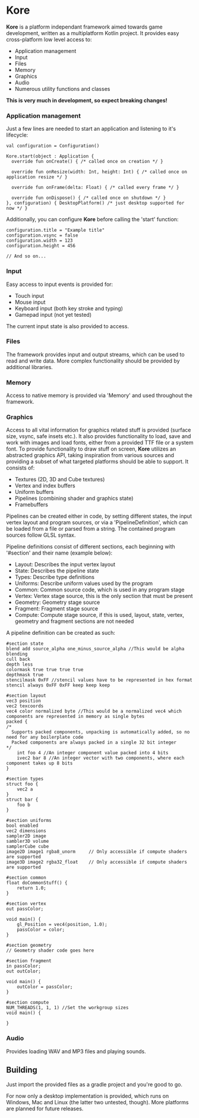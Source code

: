 # Kore

**Kore** is a platform independant framework aimed towards game development, written as a multiplatform Kotlin project.
It provides easy cross-platform low level access to:

- Application management
- Input
- Files
- Memory
- Graphics
- Audio
- Numerous utility functions and classes

**This is very much in development, so expect breaking changes!**

### Application management

Just a few lines are needed to start an application and listening to it's lifecycle:

    val configuration = Configuration()
    
    Kore.start(object : Application {
      override fun onCreate() { /* called once on creation */ }
      
      override fun onResize(width: Int, height: Int) { /* called once on application resize */ }
      
      override fun onFrame(delta: Float) { /* called every frame */ }
      
      override fun onDispose() { /* called once on shutdown */ }
    }, configuration) { DesktopPlatform() /* just desktop supported for now */ }
    
Additionally, you can configure **Kore** before calling the 'start' function:

    configuration.title = "Example title"
    configuration.vsync = false
    configuration.width = 123
    configuration.height = 456
    
    // And so on...

### Input

Easy access to input events is provided for:
* Touch input
* Mouse input
* Keyboard input (both key stroke and typing)
* Gamepad input (not yet tested)

The current input state is also provided to access.

### Files

The framework provides input and output streams, which can be used to read and write data. More complex functionality should be provided by additional libraries.

### Memory

Access to native memory is provided via 'Memory' and used throughout the framework.

### Graphics

Access to all vital information for graphics related stuff is provided (surface size, vsync, safe insets etc.).
It also provides functionality to load, save and work with images and load fonts, either from a provided TTF file or a system font.
To provide functionality to draw stuff on screen, **Kore** utilizes an abstracted graphics API, taking inspiration from various sources and providing a subset of what targeted platforms should be able to support.
It consists of:
* Textures (2D, 3D and Cube textures)
* Vertex and index buffers
* Uniform buffers
* Pipelines (combining shader and graphics state)
* Framebuffers

Pipelines can be created either in code, by setting different states, the input vertex layout and program sources, or via a 'PipelineDefinition', which can be loaded from a file or parsed from a string. The contained program sources follow GLSL syntax.

Pipeline definitions consist of different sections, each beginning with '#section' and their name (example below):
- Layout: Describes the input vertex layout
- State: Describes the pipeline state
- Types: Describe type definitions
- Uniforms: Describe uniform values used by the program
- Common: Common source code, which is used in any program stage
- Vertex: Vertex stage source, this is the only section that must be present
- Geometry: Geometry stage source
- Fragment: Fragment stage source
- Compute: Compute stage source, if this is used, layout, state, vertex, geometry and fragment sections are not needed

A pipeline definition can be created as such:

    #section state
    blend add source_alpha one_minus_source_alpha //This would be alpha blending
    cull back 
    depth less
    colormask true true true true
    depthmask true
    stencilmask 0xFF //stencil values have to be represented in hex format
    stencil always 0xFF 0xFF keep keep keep
    
    #section layout
    vec3 position
    vec2 texcoords
    vec4 color normalized byte //This would be a normalized vec4 which components are represented in memory as single bytes
    packed { 
    /*
      Supports packed components, unpacking is automatically added, so no need for any boilerplate code
      Packed components are always packed in a single 32 bit integer
    */
        int foo 4 //An integer component value packed into 4 bits
        ivec2 bar 8 //An integer vector with two components, where each component takes up 8 bits
    }
    
    #section types
    struct foo {
        vec2 a
    }
    struct bar {
        foo b
    }
    
    #section uniforms
    bool enabled
    vec2 dimensions
    sampler2D image
    sambler3D volume
    samplerCube cube
    image2D image1 rgba8_unorm     // Only accessible if compute shaders are supported
    image3D image2 rgba32_float    // Only accessible if compute shaders are supported  
    
    #section common
    float doCommonStuff() {
        return 1.0;
    }
    
    #section vertex
    out passColor;
    
    void main() {
        gl_Position = vec4(position, 1.0);
        passColor = color;
    }
    
    #section geometry
    // Geometry shader code goes here
    
    #section fragment
    in passColor;
    out outColor;
    
    void main() {
        outColor = passColor;
    }
    
    #section compute
    NUM_THREADS(1, 1, 1) //Set the workgroup sizes
    void main() {
        
    } 

### Audio

Provides loading WAV and MP3 files and playing sounds.

## Building

Just import the provided files as a gradle project and you're good to go.

For now only a desktop implementation is provided, which runs on Windows, Mac and Linux (the latter two untested, though).
More platforms are planned for future releases.
